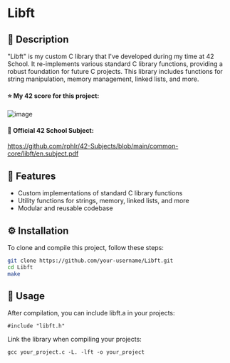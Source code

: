 # Libft

## 📜 Description
"Libft" is my custom C library that I've developed during my time at 42 School. It re-implements various standard C library functions, providing a robust foundation for future C projects. This library includes functions for string manipulation, memory management, linked lists, and more.

#### ⭐ My 42 score for this project:
![image](https://github.com/yvann-ba/Libft/assets/97234242/90bcfcdb-d168-435f-b15c-252731a55c89)

#### 📄 Official 42 School Subject:
https://github.com/rphlr/42-Subjects/blob/main/common-core/libft/en.subject.pdf

## 🌟 Features
- Custom implementations of standard C library functions
- Utility functions for strings, memory, linked lists, and more
- Modular and reusable codebase

## ⚙️ Installation

To clone and compile this project, follow these steps:

```bash
git clone https://github.com/your-username/Libft.git
cd Libft
make
```

## 🚀 Usage
After compilation, you can include libft.a in your projects:
```
#include "libft.h"
```
Link the library when compiling your projects:
```
gcc your_project.c -L. -lft -o your_project
```
